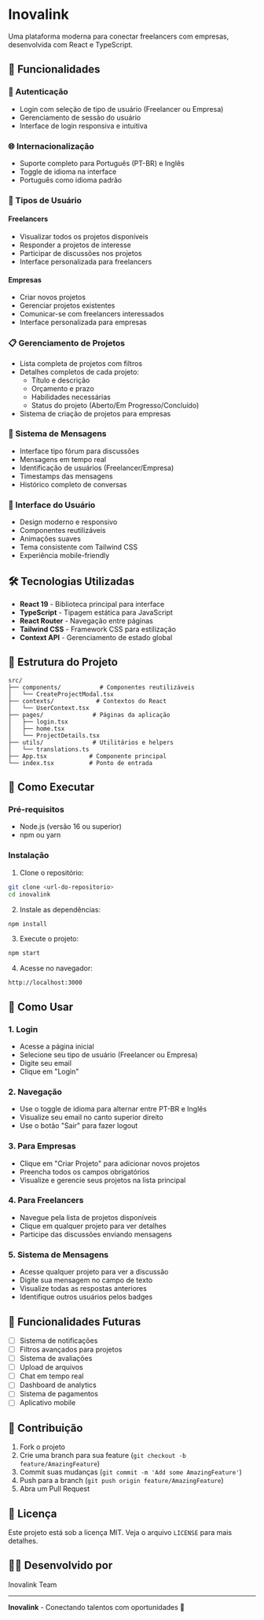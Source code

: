 # Inovalink

Uma plataforma moderna para conectar freelancers com empresas, desenvolvida com React e TypeScript.

## 🚀 Funcionalidades

### 🔐 Autenticação
- Login com seleção de tipo de usuário (Freelancer ou Empresa)
- Gerenciamento de sessão do usuário
- Interface de login responsiva e intuitiva

### 🌐 Internacionalização
- Suporte completo para Português (PT-BR) e Inglês
- Toggle de idioma na interface
- Português como idioma padrão

### 👥 Tipos de Usuário

#### Freelancers
- Visualizar todos os projetos disponíveis
- Responder a projetos de interesse
- Participar de discussões nos projetos
- Interface personalizada para freelancers

#### Empresas
- Criar novos projetos
- Gerenciar projetos existentes
- Comunicar-se com freelancers interessados
- Interface personalizada para empresas

### 📋 Gerenciamento de Projetos
- Lista completa de projetos com filtros
- Detalhes completos de cada projeto:
  - Título e descrição
  - Orçamento e prazo
  - Habilidades necessárias
  - Status do projeto (Aberto/Em Progresso/Concluído)
- Sistema de criação de projetos para empresas

### 💬 Sistema de Mensagens
- Interface tipo fórum para discussões
- Mensagens em tempo real
- Identificação de usuários (Freelancer/Empresa)
- Timestamps das mensagens
- Histórico completo de conversas

### 🎨 Interface do Usuário
- Design moderno e responsivo
- Componentes reutilizáveis
- Animações suaves
- Tema consistente com Tailwind CSS
- Experiência mobile-friendly

## 🛠️ Tecnologias Utilizadas

- **React 19** - Biblioteca principal para interface
- **TypeScript** - Tipagem estática para JavaScript
- **React Router** - Navegação entre páginas
- **Tailwind CSS** - Framework CSS para estilização
- **Context API** - Gerenciamento de estado global

## 📁 Estrutura do Projeto

```
src/
├── components/           # Componentes reutilizáveis
│   └── CreateProjectModal.tsx
├── contexts/            # Contextos do React
│   └── UserContext.tsx
├── pages/              # Páginas da aplicação
│   ├── login.tsx
│   ├── home.tsx
│   └── ProjectDetails.tsx
├── utils/              # Utilitários e helpers
│   └── translations.ts
├── App.tsx            # Componente principal
└── index.tsx          # Ponto de entrada
```

## 🚀 Como Executar

### Pré-requisitos
- Node.js (versão 16 ou superior)
- npm ou yarn

### Instalação

1. Clone o repositório:
```bash
git clone <url-do-repositorio>
cd inovalink
```

2. Instale as dependências:
```bash
npm install
```

3. Execute o projeto:
```bash
npm start
```

4. Acesse no navegador:
```
http://localhost:3000
```

## 📱 Como Usar

### 1. Login
- Acesse a página inicial
- Selecione seu tipo de usuário (Freelancer ou Empresa)
- Digite seu email
- Clique em "Login"

### 2. Navegação
- Use o toggle de idioma para alternar entre PT-BR e Inglês
- Visualize seu email no canto superior direito
- Use o botão "Sair" para fazer logout

### 3. Para Empresas
- Clique em "Criar Projeto" para adicionar novos projetos
- Preencha todos os campos obrigatórios
- Visualize e gerencie seus projetos na lista principal

### 4. Para Freelancers
- Navegue pela lista de projetos disponíveis
- Clique em qualquer projeto para ver detalhes
- Participe das discussões enviando mensagens

### 5. Sistema de Mensagens
- Acesse qualquer projeto para ver a discussão
- Digite sua mensagem no campo de texto
- Visualize todas as respostas anteriores
- Identifique outros usuários pelos badges

## 🎯 Funcionalidades Futuras

- [ ] Sistema de notificações
- [ ] Filtros avançados para projetos
- [ ] Sistema de avaliações
- [ ] Upload de arquivos
- [ ] Chat em tempo real
- [ ] Dashboard de analytics
- [ ] Sistema de pagamentos
- [ ] Aplicativo mobile

## 🤝 Contribuição

1. Fork o projeto
2. Crie uma branch para sua feature (`git checkout -b feature/AmazingFeature`)
3. Commit suas mudanças (`git commit -m 'Add some AmazingFeature'`)
4. Push para a branch (`git push origin feature/AmazingFeature`)
5. Abra um Pull Request

## 📄 Licença

Este projeto está sob a licença MIT. Veja o arquivo `LICENSE` para mais detalhes.

## 👨‍💻 Desenvolvido por

Inovalink Team

---

**Inovalink** - Conectando talentos com oportunidades 🚀
